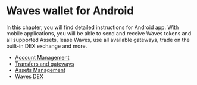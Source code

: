 # Waves wallet for Android

In this chapter, you will find detailed instructions for Android app. With mobile applications, you will be able to send and receive Waves tokens and all supported Assets, lease Waves, use all available gateways, trade on the built-in DEX exchange and more.

* [Account Management](android/account-management.md)
* [Transfers and gateways](android/wallet-management.md)
* [Assets Management](android/assets-management.md)
* [Waves DEX](android/waves-dex.md)
